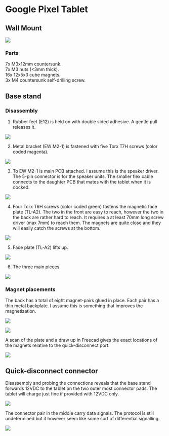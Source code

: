 # Google Pixel Tablet


## Wall Mount

![](pictures/version1.png)


### Parts
7x M3x12mm countersunk. \
7x M3 nuts (<3mm thick). \
16x 12x5x3 cube magnets. \
3x M4 countersunk self-drilling screw.



## Base stand
### Disassembly

1) Rubber feet (E12) is held on with double sided adhesive. A gentle pull releases it.

![](pictures/dissasembly/20230729_000832.jpg)


2) Metal bracket (EW M2-1) is fastened with five Torx T7H screws (color coded magenta).

![](pictures/dissasembly/20230729_000819.jpg)

3) To EW M2-1 is main PCB attached. I assume this is the speaker driver. The 5-pin connector is for the speaker units. The smaller flex cable connects to the daughter PCB that mates with the tablet when it is docked.

![](pictures/dissasembly/20230729_001121.jpg)


4) Four Torx T6H screws (color coded green) fastens the magnetic face plate (TL-A2). The two in the front are easy to reach, however the two in the back are rather hard to reach. It requires a at least 70mm long screw driver (max 7mm) to reach them. The magnets are quite close and they will easily catch the screws at the bottom.

![](pictures/dissasembly/20230729_001110.jpg)


5) Face plate (TL-A2) lifts up.

![](pictures/dissasembly/20230729_005831.jpg)


6) The three main pieces.

![](pictures/dissasembly/20230729_005930.jpg)


### Magnet placements

The back has a total of eight magnet-pairs glued in place. Each pair has a thin metal backplate. I assume this is something that improves the magnetization.

![](pictures/dissasembly/20230729_011425.jpg)

![](pictures/dissasembly/20230729_011338.jpg)

A scan of the plate and a draw up in Freecad gives the exact locations of the magnets relative to the quick-disconnect port.

![](pictures/magnet-placements.png)




## Quick-disconnect connector

Disassembly and probing the connections reveals that the base stand forwards 12VDC to the tablet on the two outer most connector pads. The tablet will charge just fine if provided with 12VDC only.

![](pictures/data-signals/20230730_022716.jpg)

The connector pair in the middle carry data signals. The protocol is still undetermined but it however seem like some sort of differential signalling.

![](pictures/data-signals/20230729_030050.jpg)

